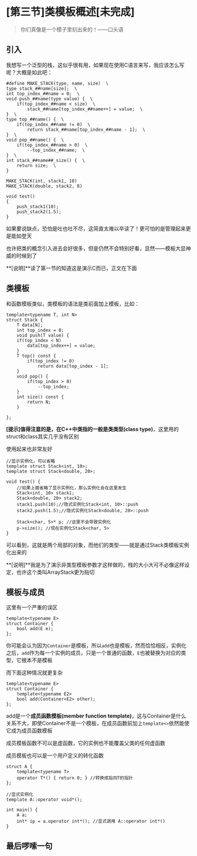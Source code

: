 # [第三节]类模板概述[未完成]

> 你们真像是一个模子里刻出来的！——口头语

## 引入

我想写一个泛型的栈，这似乎很有用，如果现在使用C语言来写，我应该怎么写呢？大概是如此吧：

	#define MAKE_STACK(type, name, size)  \
	type stack_##name[size];  \
	int top_index_##name = 0;  \
	void push_##name(type value) {  \
		if(top_index_##name < size)  \
			stack_##name[top_index_##name++] = value;  \
	}  \
	type top_##name() {  \
		if(top_index_##name != 0)  \
			return stack_##name[top_index_##name - 1];  \
	}  \
	void pop_##name() {  \
		if(top_index_##name > 0)  \
			--top_index_##name;  \
	}  \
	int stack_##name##_size() {  \
		return size;  \
	}
	
	MAKE_STACK(int, stack1, 10)
	MAKE_STACK(double, stack2, 8)
	
	void test()
	{
		push_stack1(10);
		push_stack2(1.5);
	}

如果要说缺点，恐怕是吐也吐不尽，这简直太难以卒读了！更可怕的是管理起来更是能如登天

也许把类的概念引入进去会好很多，但是仍然不会特别好看，显然——模板大显神威的时候到了

**[说明]**读了第一节的知道这是演示C而已，正文在下面

## 类模板

和函数模板类似，类模板的语法是类前面加上模板，比如：

	template<typename T, int N>
	struct Stack {
		T data[N];
		int top_index = 0;
		void push(T value) {
		if(top_index < N)
			data[top_index++] = value;
		}
		T top() const {
			if(top_index != 0)
				return data[top_index - 1];
		}
		void pop() {
			if(top_index > 0)
				--top_index;
		}
		int size() const {
			return N;
		}
		
	};

**[提示]**值得注意的是，在C++中类指的一般是**类类型(class type)**，这里用的struct和class其实几乎没有区别

使用起来也非常友好

	//显示实例化，可以省略 
	template struct Stack<int, 10>;
	template struct Stack<double, 20>;
	
	void test() {
		//如果上面省略了显示实例化，那么实例化会在这里发生
		Stack<int, 10> stack1;
		Stack<double, 20> stack2;
		stack1.push(10);//隐式实例化Stack<int, 10>::push
		stack2.push(1.5);//隐式实例化Stack<double, 20>::push
		
		Stack<char, 5>* p; //这里不会导致实例化
		p->size(); //现在实例化Stack<char, 5>
	}

可以看到，这就是两个局部的对象，而他们的类型——就是通过Stack类模板实例化出来的

**[说明]**我是为了演示非类型模板参数才这样做的，栈的大小大可不必像这样设定，也许这个类叫ArrayStack更为贴切

## 模板与成员

这里有一个严重的误区

	template<typename E>
	struct Container {
		bool add(E e);
	};

你可能会认为因为`Container`是模板，所以`add`也是模板，然而恰恰相反，实例化之后，`add`作为每一个实例的成员，只是一个普通的函数，`E`也被替换为对应的类型，它根本不是模板

而下面这种情况就更复杂

	template<typename E>
	struct Container {
		template<typename E2>
		bool add(Container<E2> other);
	};

add是一个**成员函数模板(member function template)**，这与Container是什么关系不大，即使Container不是一个模板，在成员函数前加上`template<>`依然能使它成为成员函数模板

成员模板函数不可以是虚函数，它的实例也不能覆盖父类的任何虚函数

成员模板也可以是一个用户定义的转化函数

	struct A {
	    template<typename T>
	    operator T*() { return 0; } //转换成指向T的指针
	};
	
	//显式实例化
	template A::operator void*();
	 
	int main() {
	    A a;
	    int* ip = a.operator int*(); //显式调用 A::operator int*()
	}

## 最后啰嗦一句
